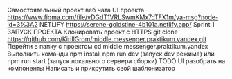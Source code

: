 Самостоятельный проект веб чата
UI проекта  https://www.figma.com/file/vDGdT1VRLSwmKMx7cTFX1m/ya-msg?node-id=3%3A2
NETLIFY https://serene-goldstine-4b101a.netlify.app/
Sprint 1
ЗАПУСК ПРОЕКТА
Клонировать проект c HTTPS
git clone https://github.com/KirillGrom/middle.messenger.praktikum.yandex.git
Перейти в папку с проектом
cd middle.messenger.praktikum.yandex
Выполнить команды
npm install
npm run dev (запуск dev режима)
или
npm run start (запуск локального сервера сборки)
TODO
UI разобрать на компоненты
Написать и прикрутить свой шаблонизатор